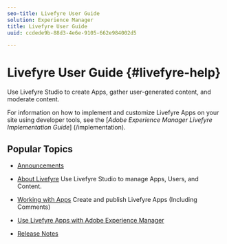 ```yaml
---
seo-title: Livefyre User Guide
solution: Experience Manager
title: Livefyre User Guide
uuid: ccdede9b-88d3-4e6e-9105-662e984002d5

---
```


# Livefyre User Guide {#livefyre-help}

Use Livefyre Studio to create Apps, gather user-generated content, and moderate content.

For information on how to implement and customize Livefyre Apps on your site using developer tools, see the [*Adobe Experience Manager Livefyre Implementation Guide*] (/implementation).

## Popular Topics

* [Announcements](c-anouncements.md#c_anouncements)

* [About Livefyre](c-product.md#c_product)
  Use Livefyre Studio to manage Apps, Users, and Content.  

* [Working with Apps](c-about-apps/c-about-apps.md#c_about_apps)
  Create and publish Livefyre Apps (Including Comments)

* [Use Livefyre Apps with Adobe Experience Manager](https://helpx.adobe.com/experience-manager/6-4/sites/administering/using/livefyre.html)
    
* [Release Notes](c-rn/c-rn.md#c_rn)

